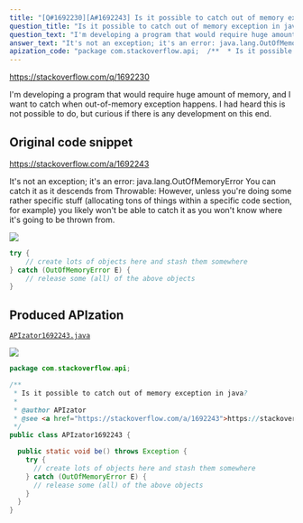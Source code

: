 ```yaml
---
title: "[Q#1692230][A#1692243] Is it possible to catch out of memory exception in java?"
question_title: "Is it possible to catch out of memory exception in java?"
question_text: "I'm developing a program that would require huge amount of memory, and I want to catch when out-of-memory exception happens. I had heard this is not possible to do, but curious if there is any development on this end."
answer_text: "It's not an exception; it's an error: java.lang.OutOfMemoryError You can catch it as it descends from Throwable: However, unless you're doing some rather specific stuff (allocating tons of things within a specific code section, for example) you likely won't be able to catch it as you won't know where it's going to be thrown from."
apization_code: "package com.stackoverflow.api;  /**  * Is it possible to catch out of memory exception in java?  *  * @author APIzator  * @see <a href=\"https://stackoverflow.com/a/1692243\">https://stackoverflow.com/a/1692243</a>  */ public class APIzator1692243 {    public static void be() throws Exception {     try {       // create lots of objects here and stash them somewhere     } catch (OutOfMemoryError E) {       // release some (all) of the above objects     }   } }"
---
```


https://stackoverflow.com/q/1692230

I&#x27;m developing a program that would require huge amount of memory, and I want to catch when out-of-memory exception happens. I had heard this is not possible to do, but curious if there is any development on this end.



## Original code snippet

https://stackoverflow.com/a/1692243

It&#x27;s not an exception; it&#x27;s an error: java.lang.OutOfMemoryError
You can catch it as it descends from Throwable:
However, unless you&#x27;re doing some rather specific stuff (allocating tons of things within a specific code section, for example) you likely won&#x27;t be able to catch it as you won&#x27;t know where it&#x27;s going to be thrown from.

<div class="code-logo"><img src="/stackoverflow.png" /></div>

```java
try {
    // create lots of objects here and stash them somewhere
} catch (OutOfMemoryError E) {
    // release some (all) of the above objects
}
```

## Produced APIzation

[`APIzator1692243.java`](https://github.com/pasqualesalza/apization-temp-data/raw/master/search/APIzator1692243.java)

<div class="code-logo"><img src="/apizator.png" /></div>

```java
package com.stackoverflow.api;

/**
 * Is it possible to catch out of memory exception in java?
 *
 * @author APIzator
 * @see <a href="https://stackoverflow.com/a/1692243">https://stackoverflow.com/a/1692243</a>
 */
public class APIzator1692243 {

  public static void be() throws Exception {
    try {
      // create lots of objects here and stash them somewhere
    } catch (OutOfMemoryError E) {
      // release some (all) of the above objects
    }
  }
}

```